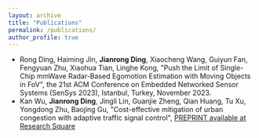 ```yaml
---
layout: archive
title: "Publications"
permalink: /publications/
author_profile: true
---
```


- Rong Ding, Haiming Jin, **Jianrong Ding**, Xiaocheng Wang, Guiyun Fan, Fengyuan Zhu, Xiaohua Tian, Linghe Kong, "Push the Limit of Single-Chip mmWave Radar-Based Egomotion Estimation with Moving Objects in FoV", the 21st ACM Conference on Embedded Networked Sensor Systems (SenSys 2023), Istanbul, Turkey, November 2023.
- Kan Wu, **Jianrong Ding**, Jingli Lin, Guanjie Zheng, Qian Huang, Tu Xu, Yongdong Zhu, Baojing Gu, "Cost-effective mitigation of urban congestion with adaptive traffic signal control", [PREPRINT available at Research Square](https://doi.org/10.21203/rs.3.rs-3176883/v1)
